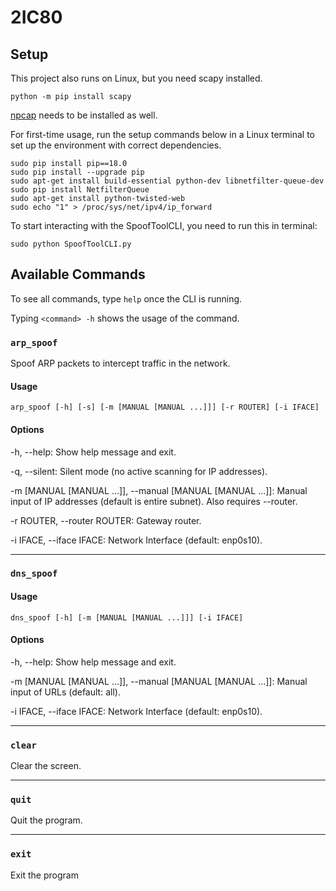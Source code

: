 # 2IC80


## Setup
This project also runs on Linux, but you need scapy installed. 
```
python -m pip install scapy
```

[npcap](https://npcap.com/#download) needs to be installed as well. 

For first-time usage, run the setup commands below in a Linux terminal to set up the environment with correct dependencies.
```
sudo pip install pip==18.0
sudo pip install --upgrade pip
sudo apt-get install build-essential python-dev libnetfilter-queue-dev
sudo pip install NetfilterQueue
sudo apt-get install python-twisted-web
sudo echo "1" > /proc/sys/net/ipv4/ip_forward
```


To start interacting with the SpoofToolCLI, you need to run this in terminal:

```
sudo python SpoofToolCLI.py
```




## Available Commands

To see all commands, type ```help``` once the CLI is running.

Typing ```<command> -h``` shows the usage of the command.

### `arp_spoof`
Spoof ARP packets to intercept traffic in the network.

#### Usage
```shell
arp_spoof [-h] [-s] [-m [MANUAL [MANUAL ...]]] [-r ROUTER] [-i IFACE]
```

#### Options
-h, --help:
Show help message and exit.

-q, --silent:
Silent mode (no active scanning for IP addresses).

-m [MANUAL [MANUAL ...]], --manual [MANUAL [MANUAL ...]]:
Manual input of IP addresses (default is entire subnet). Also requires --router.

-r ROUTER, --router ROUTER:
Gateway router.

-i IFACE, --iface IFACE:
Network Interface (default: enp0s10).

---

### `dns_spoof`

#### Usage
```shell
dns_spoof [-h] [-m [MANUAL [MANUAL ...]]] [-i IFACE]
```

#### Options
-h, --help:
Show help message and exit.

-m [MANUAL [MANUAL ...]], --manual [MANUAL [MANUAL ...]]:
Manual input of URLs (default: all).

-i IFACE, --iface IFACE:
Network Interface (default: enp0s10).

---

### `clear`

Clear the screen.

---

### `quit`

Quit the program.

---

### `exit`

Exit the program